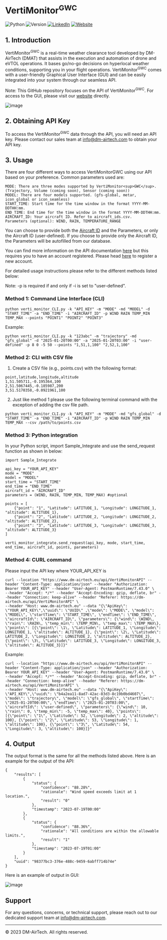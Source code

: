 # VertiMonitor<sup>GWC</sup>

![Python](https://img.shields.io/badge/Python-3-blue)
![Version](https://img.shields.io/badge/Version-0.1-blue)
[![LinkedIn](https://img.shields.io/badge/LinkedIn-0077B5?style=flat&logo=linkedin&logoColor=white)](https://uk.linkedin.com/company/dm-airtech)
[![Website](https://img.shields.io/website?up_message=online&url=https%3A%2F%2Fwww.dm-airtech.com/)](https://www.dm-airtech.com/)

## 1. Introduction
VertiMonitor<sup>GWC</sup> is a real-time weather clearance tool developed by DM-AirTech (DMAT) that assists in the execution and automation of drone and eVTOL operations. It bases go/no-go decisions on hyperlocal weather conditions, supporting you in your flight operations. VertiMonitor<sup>GWC</sup> comes with a user-friendly Graphical User Interface (GUI) and can be easily integrated into your system through our seamless API.

Note: This GitHub repository focuses on the API of VertiMonitor<sup>GWC</sup>. For access to the GUI, please visit our [website](https://www.dm-airtech.com/vertimonitor/) directly.

![image](https://github.com/DM-AirTech/VertiMonitor/assets/40840002/6e8dbce4-3e83-41f4-b0da-36606f932666)

## 2. Obtaining API Key

To access the VertiMonitor<sup>GWC</sup> data through the API, you will need an API key. Please contact our sales team at info@dm-airtech.com to obtain your API key.

## 3. Usage

There are four different ways to access VertiMonitorGWC using our API based on your preference. Common parameters used are:

```YOUR_API_KEY: Your provided API key. 
MODE: There are three modes supported by VertiMonitor<sup>GWC</sup>. (Trajectory, Volume (coming soon), Sensor (coming soon))
MODEL: There are four models supported. (gfs-global, metar, icon_global or icon_seamless)
START_TIME: Start time for the time window in the format YYYY-MM-DDTHH:mm.
END_TIME: End time for the time window in the format YYYY-MM-DDTHH:mm.
AIRCRAFT_ID: Your aircraft ID. Refer to aircraft_ids.csv.
Parameters (optional): WIND, RAIN, TEMPERATURE_RANGE
```

You can choose to provide both the [Aircraft ID](https://github.com/DM-AirTech/VertiMonitor/blob/main/aircraft_ids.csv)  and the Parameters, or only the Aircraft ID (user-defined). If you choose to provide only the Aircraft ID, the Parameters will be autofilled from our database.

You can find more information on the API documentation [here](https://www.dm-airtech.eu/RTP/Vertimonitor_api_doc) but this requires you to have an account registered. Please head [here](https://www.dm-airtech.eu/Account/Register) to register a new account.

For detailed usage instructions please refer to the different methods listed below:

Note: -p is required if and only if -i is set to "user-defined".

### Method 1: Command Line Interface (CLI)

`python verti_monitor_CLI.py -k "API_KEY" -m "MODE" -md "MODEL" -d "START_TIME" -a "END_TIME" -i "AIRCRAFT_ID" -p WIND RAIN TEMP_MIN TEMP_MAX --points "POINT1" "POINT2" "POINT3"`

Example: 

`python verti_monitor_CLI.py -k "123abc" -m "trajectory" -md "gfs_global" -d "2025-01-20T00:00" -a "2025-01-20T03:00" -i "user-defined" -p 8 0 -5 50 --points "1,51,1,100" "2,52,1,100"`

### Method 2: CLI with CSV file
1.	Create a CSV file (e.g., points.csv) with the following format:
```
point,latitude,longitude,altitude
1,51.505711,-0.195364,100
2,51.5067445,-0.185987,200
3,51.5170358,-0.0921961,100
```

2. Just like method 1 please use the following terminal command with the exception of adding the csv file path.

`python verti_monitor_CLI.py -k "API_KEY" -m "MODE" -md "gfs_global" -d "START_TIME" -a "END_TIME" -i "AIRCRAFT_ID" -p WIND RAIN TEMP_MIN TEMP_MAX --csv /path/to/points.csv`

### Method 3: Python integration
In your Python script, import Sample_Integrate and use the send_request function as shown in below:
```
import Sample_Integrate

api_key = "YOUR_API_KEY"
mode = "MODE"
model = "MODEL"
start_time = "START_TIME"
end_time = "END_TIME"
aircraft_id = "AIRCRAFT_ID"
parameters = (WIND, RAIN, TEMP_MIN, TEMP_MAX) #optional

points = [
    {"point": "1", "Latitude": LATITUDE_1, "Longitude": LONGITUDE_1, "altitude": ALTITUDE_1},
    {"point": "2", "Latitude": LATITUDE_2, "Longitude": LONGITUDE_2, "altitude": ALTITUDE_2},
    {"point": "3", "Latitude": LATITUDE_3, "Longitude": LONGITUDE_3, "altitude": ALTITUDE_3}
]

verti_monitor_integrate.send_request(api_key, mode, start_time, end_time, aircraft_id, points, parameters)

```

### Method 4: CURL command

Please input the API key where YOUR_API_KEY is
```
curl --location "https://www.dm-airtech.eu/api/VertiMonitorAPI" --header "Content-Type: application/json" --header "Authorization: Bearer YOUR_API_KEY" --header "User-Agent: PostmanRuntime/7.43.0" \
--header "Accept: */*" --header "Accept-Encoding: gzip, deflate, br" --header "Connection: keep-alive" --header "Referer: https://dm-airtech.eu/api/VertiMonitorAPI" \
--header "Host: www.dm-airtech.eu" --data "{\"ApiKey\": \"YOUR_API_KEY\",\"uuid\": \"UUID\" ,\"mode\": \"MODE\", \"model\": \"MODEL\", \"startTime\": \"START_TIME\", \"endTime\": \"END_TIME\", \"aircraftId\": \"AIRCRAFT_ID\", \"parameters\": {\"wind\": \WIND\, \"rain\": \RAIN\, \"temp_min\": \TEMP_MIN\, \"temp_max\": \TEMP_MAX\}, \"points\": [{\"point\": \1\, \"Latitude\": LATITUDE_1, \"Longitude\": LONGITUDE_1, \"altitude\": ALTITUDE_1}, {\"point\": \2\, \"Latitude\": LATITUDE_2, \"Longitude\": LONGITUDE_2, \"altitude\": ALTITUDE_2}, {\"point\": \3\, \"Latitude\": LATITUDE_3, \"Longitude\": LONGITUDE_3, \"altitude\": ALTITUDE_3}]}"
```
Example: 

```
curl --location "https://www.dm-airtech.eu/api/VertiMonitorAPI" --header "Content-Type: application/json" --header "Authorization: Bearer YOUR_API_KEY" --header "User-Agent: PostmanRuntime/7.43.0" \
--header "Accept: */*" --header "Accept-Encoding: gzip, deflate, br" --header "Connection: keep-alive" --header "Referer: https://dm-airtech.eu/api/VertiMonitorAPI" \
--header "Host: www.dm-airtech.eu" --data "{\"ApiKey\": \"API_KEY\",\"uuid\": \"b4a2ea11-8ad7-42ac-83d3-8c19b0bd4607\", \"mode\": \"trajectory\", \"model\": \"gfs_global\", \"startTime\": \"2025-01-20T00:00\", \"endTime\": \"2025-01-20T03:00\", \"aircraftId\": \"user-defined\", \"parameters\": {\"wind\": 10, \"rain\": 0, \"temp_min\": -5, \"temp_max\": 40}, \"points\": [{\"point\": \"1\", \"Latitude\": 52, \"Longitude\": 2, \"altitude\": 100}, {\"point\": \"2\", \"Latitude\": 53, \"Longitude\": 1, \"altitude\": 100}, {\"point\": \"3\", \"Latitude\": 54, \"Longitude\": 3, \"altitude\": 100}]}"
```

## 4. Output
The output format is the same for all the methods listed above. Here is an example for the output of the API:
```
{
    "results": [
        {
            "status": {
                "confidence": "88.28%",
                "rationale": "Wind speed exceeds limit at 1 location.",
                "result": "0"
            },
            "timestamp": "2023-07-19T00:00"
        },
        {
            "status": {
                "confidence": "88.36%",
                "rationale": "All conditions are within the allowable limits.",
                "result": "1"
            },
            "timestamp": "2023-07-19T01:00"
        }
    ],
    "uuid": "98377bc3-376e-488c-9459-6abff714b74e"
}
```
Here is an example of output in GUI: 

![image](https://github.com/DM-AirTech/VertiMonitor/assets/40840002/4b82642a-48b4-405d-9c0a-ab88b23b47d9)

## Support

For any questions, concerns, or technical support, please reach out to our dedicated support team at info@dm-airtech.com. 

---

© 2023 DM-AirTech. All rights reserved.
